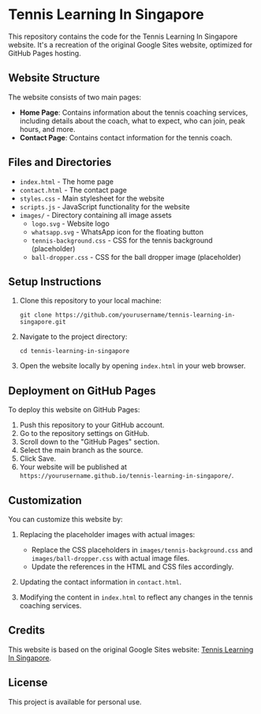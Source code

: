 # Tennis Learning In Singapore

This repository contains the code for the Tennis Learning In Singapore website. It's a recreation of the original Google Sites website, optimized for GitHub Pages hosting.

## Website Structure

The website consists of two main pages:
- **Home Page**: Contains information about the tennis coaching services, including details about the coach, what to expect, who can join, peak hours, and more.
- **Contact Page**: Contains contact information for the tennis coach.

## Files and Directories

- `index.html` - The home page
- `contact.html` - The contact page
- `styles.css` - Main stylesheet for the website
- `scripts.js` - JavaScript functionality for the website
- `images/` - Directory containing all image assets
  - `logo.svg` - Website logo
  - `whatsapp.svg` - WhatsApp icon for the floating button
  - `tennis-background.css` - CSS for the tennis background (placeholder)
  - `ball-dropper.css` - CSS for the ball dropper image (placeholder)

## Setup Instructions

1. Clone this repository to your local machine:
   ```
   git clone https://github.com/yourusername/tennis-learning-in-singapore.git
   ```

2. Navigate to the project directory:
   ```
   cd tennis-learning-in-singapore
   ```

3. Open the website locally by opening `index.html` in your web browser.

## Deployment on GitHub Pages

To deploy this website on GitHub Pages:

1. Push this repository to your GitHub account.
2. Go to the repository settings on GitHub.
3. Scroll down to the "GitHub Pages" section.
4. Select the main branch as the source.
5. Click Save.
6. Your website will be published at `https://yourusername.github.io/tennis-learning-in-singapore/`.

## Customization

You can customize this website by:

1. Replacing the placeholder images with actual images:
   - Replace the CSS placeholders in `images/tennis-background.css` and `images/ball-dropper.css` with actual image files.
   - Update the references in the HTML and CSS files accordingly.

2. Updating the contact information in `contact.html`.

3. Modifying the content in `index.html` to reflect any changes in the tennis coaching services.

## Credits

This website is based on the original Google Sites website: [Tennis Learning In Singapore](https://sites.google.com/view/tennis-learning-in-singapore).

## License

This project is available for personal use.
